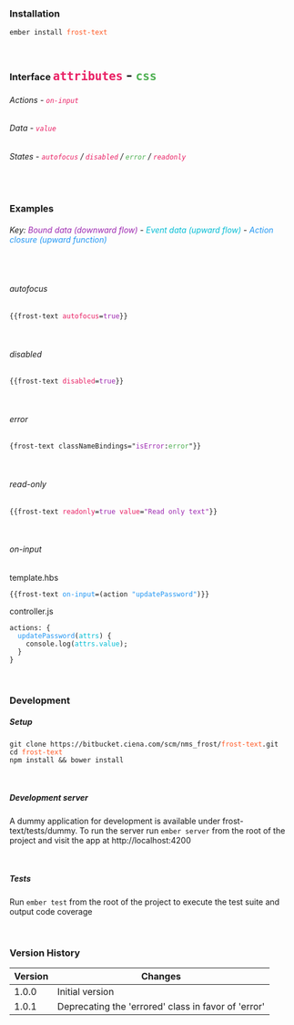 ### Installation
<pre><code>ember install <font color='#FF5722'>frost-text</font></code></pre>

<br>

### Interface <font size=5><font color='#E91E63'>`attributes`</font> - <font color='#4CAF50'>`css`</font></font>
###### Actions - <font color='#E91E63'>`on-input`</font>
###### Data - <font color='#E91E63'>`value`</font>
###### States - <font color='#E91E63'>`autofocus`</font> / <font color='#E91E63'>`disabled`</font> / <font color='#4CAF50'>`error`</font> / <font color='#E91E63'>`readonly`</font>

<br>

### Examples
###### Key: <font color='#9C27B0'>Bound data (downward flow)</font> - <font color='#00BCD4'>Event data (upward flow)</font> - <font color='#2196f3'>Action closure (upward function)</font>

<br>

###### autofocus
<pre><code>{{frost-text <font color='#E91E63'>autofocus</font>=<font color='#9C27B0'>true</font>}}</code></pre>

<br>

###### disabled
<pre><code>{{frost-text <font color='#E91E63'>disabled</font>=<font color='#9C27B0'>true</font>}}</code></pre>

<br>

###### error
<pre><code>{frost-text classNameBindings="<font color='#9C27B0'>isError</font>:<font color='#4CAF50'>error</font>"}}</code></pre>

<br>

###### read-only
<pre><code>{{frost-text <font color='#E91E63'>readonly</font>=<font color='#9C27B0'>true</font> <font color='#E91E63'>value</font>=<font color='#9C27B0'>"Read only text"</font>}}</code></pre>

<br>

###### on-input
template.hbs
<pre><code>{{frost-text <font color='#2196f3'>on-input</font>=(action <font color='#2196f3'>"updatePassword"</font>)}}</code></pre>

controller.js
<pre><code>actions: {
  <font color='#2196f3'>updatePassword</font>(<font color='#00BCD4'>attrs</font>) {
    console.log(<font color='#00BCD4'>attrs.value</font>);
  }
}</code></pre>

<br>

### Development

##### Setup
<pre><code>git clone https://bitbucket.ciena.com/scm/nms_frost/<font color='#FF5722'>frost-text</font>.git
cd <font color='#FF5722'>frost-text</font>
npm install && bower install
</code></pre>

<br>

##### Development server
A dummy application for development is available under frost-text/tests/dummy.
To run the server run `ember server` from the root of the project and visit the app at http://localhost:4200

<br>

##### Tests
Run `ember test` from the root of the project to execute the test suite and output code coverage

<br>

### Version History

|Version |Changes |
|--------|--------|
|1.0.0   |Initial version |
|1.0.1   |Deprecating the 'errored' class in favor of 'error' |   
